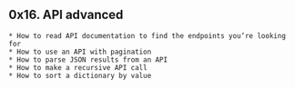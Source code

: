## 0x16. API advanced ##

	* How to read API documentation to find the endpoints you’re looking for
	* How to use an API with pagination
	* How to parse JSON results from an API
	* How to make a recursive API call
	* How to sort a dictionary by value
